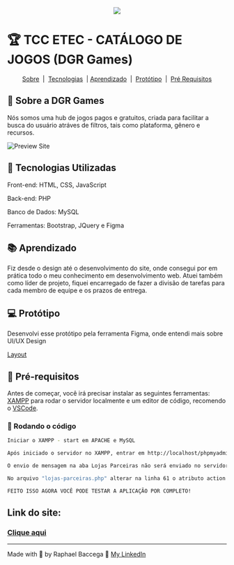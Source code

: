 <div align="center">
  <a href="https://dgrgames.000webhostapp.com">
    <img src="https://dgrgames.000webhostapp.com/assets/imgs/icons/logo-site.png"/>
  </a>
</div>

# 🏆 TCC ETEC - CATÁLOGO DE JOGOS (DGR Games)

<div align="center">

  [Sobre](#-sobre-a-dgr-games)&nbsp;&nbsp;|&nbsp;
  [Tecnologias](#-tecnologias-utilizadas) &nbsp;| 
  [Aprendizado](#-aprendizado) &nbsp;|&nbsp;
  [Protótipo](#-protótipo) &nbsp;|&nbsp; 
  [Pré Requisitos](#-pré-requisitos) 

</div>

## 📌 Sobre a DGR Games
Nós somos uma hub de jogos pagos e gratuitos, criada para facilitar a busca do usuário atráves de filtros, tais como plataforma, gênero e recursos.

![Preview Site](./assets/imgs/video-site.gif)

## 🚀 Tecnologias Utilizadas
Front-end: HTML, CSS, JavaScript

Back-end: PHP

Banco de Dados: MySQL

Ferramentas: Bootstrap, JQuery e Figma

## 📚 Aprendizado
Fiz desde o design até o desenvolvimento do site, onde consegui por em prática todo o meu conhecimento em desenvolvimento web. Atuei também como líder de projeto, fiquei encarregado de fazer a divisão de tarefas para cada membro de equipe e os prazos de entrega.

## 💻 Protótipo 
Desenvolvi esse protótipo pela ferramenta Figma, onde entendi mais sobre UI/UX Design

[Layout](https://www.figma.com/file/LT4b1e8XYLBqf2vB10FNrF/V.30---DGR-Games-(DESKTOP)?node-id=0%3A1)
<br>


## 🔔 Pré-requisitos 
Antes de começar, você irá precisar instalar as seguintes ferramentas: <br>
[XAMPP](https://www.apachefriends.org/download.html) para rodar o servidor localmente e um editor de código, recomendo o [VSCode](https://code.visualstudio.com/download).

### 🎲 Rodando o código

```bash
Iniciar o XAMPP - start em APACHE e MySQL

Após iniciado o servidor no XAMPP, entrar em http://localhost/phpmyadmin/ criar um banco de dados com o nome "banco-tcc" e importar o arquivo banco.sql da pasta db.

O envio de mensagem na aba Lojas Parceiras não será enviado no servidor Local por não ter acesso ao e-mail cadastrado no form, basta alterar as seguintes infos: 

No arquivo "lojas-parceiras.php" alterar na linha 61 o atributo action de contato.dgrgames@gmail.com para seu e-mail de teste, feito isso o form enviará as informações para o e-mail desejado.

FEITO ISSO AGORA VOCÊ PODE TESTAR A APLICAÇÃO POR COMPLETO!

```


## Link do site: 
### [Clique aqui](https://dgrgames.000webhostapp.com)

---
  Made with 💙 by Raphael Baccega 👋 [My LinkedIn](https://www.linkedin.com/in/raphael-couto-baccega/)
